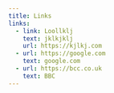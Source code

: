 ```yaml
---
title: Links
links:
  - link: Loollklj
    text: jklkjklj
    url: https://kjlkj.com
  - url: https://google.com
    text: google.com
  - url: https://bcc.co.uk
    text: BBC
---
```


